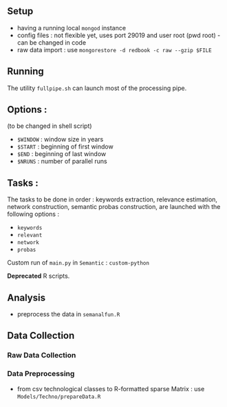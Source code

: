 
## Setup

 - having a running local `mongod` instance
 - config files : not flexible yet, uses port 29019 and user root (pwd root) - can be changed in code
 - raw data import : use `mongorestore -d redbook -c raw --gzip $FILE`

## Running

The utility `fullpipe.sh` can launch most of the processing pipe.

## Options :
  (to be changed in shell script)
  - `$WINDOW` : window size in years
  - `$START` : beginning of first window
  - `$END` : beginning of last window
  - `$NRUNS` : number of parallel runs

## Tasks :

The tasks to be done in order : keywords extraction, relevance estimation, network construction, semantic probas construction, are launched with the following options :

 - `keywords`
 - `relevant`
 - `network`
 - `probas`

Custom run of `main.py` in `Semantic` : `custom-python`

**Deprecated** R scripts.


## Analysis

 - preprocess the data in `semanalfun.R`



## Data Collection

### Raw Data Collection

### Data Preprocessing

 - from csv technological classes to R-formatted sparse Matrix : use `Models/Techno/prepareData.R`
